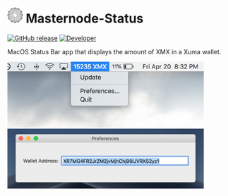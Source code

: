 # <img src="https://github.com/dillon/Masternode-Status/blob/master/Pictures/icon_128x128@2x.png" width="35"> Masternode-Status

[![GitHub release](https://img.shields.io/github/release/dpett122/Masternode-Status.svg)](https://github.com/dpett122/Masternode-Status/releases)
[![Developer](https://img.shields.io/badge/Developer-dpett122-red.svg)](http://dillonpetito.ml/)

MacOS Status Bar app that displays the amount of XMX in a Xuma wallet.

<img src="https://github.com/dillon/Masternode-Status/blob/master/Pictures/ss1XMX.png" width="445">

<img src="https://github.com/dillon/Masternode-Status/blob/master/Pictures/pref.png" width="445">  
